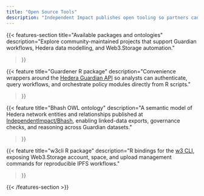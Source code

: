 ```yaml
---
title: "Open Source Tools"
description: "Independent Impact publishes open tooling so partners can build and integrate faster."
---
```


{{< features-section
    title="Available packages and ontologies"
    description="Explore community-maintained projects that support Guardian workflows, Hedera data modelling, and Web3.Storage automation."
>}}

{{< feature
    title="Guardener R package"
    description="Convenience wrappers around the [Hedera Guardian API](https://github.com/IndependentImpact/Guardener) so analysts can authenticate, query workflows, and orchestrate policy modules directly from R scripts."
>}}

{{< feature
    title="Bhash OWL ontology"
    description="A semantic model of Hedera network entities and relationships published at [IndependentImpact/Bhash](https://github.com/IndependentImpact/Bhash), enabling linked-data exports, governance checks, and reasoning across Guardian datasets."
>}}

{{< feature
    title="w3cli R package"
    description="R bindings for the [w3 CLI](https://github.com/IndependentImpact/w3cli), exposing Web3.Storage account, space, and upload management commands for reproducible IPFS workflows."
>}}

{{< /features-section >}}
